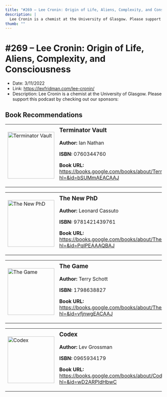 ```yaml
---
title: "#269 – Lee Cronin: Origin of Life, Aliens, Complexity, and Consciousness"
description: |
  Lee Cronin is a chemist at the University of Glasgow. Please support this podcast by checking out our sponsors:"
thumb: ""
---
```


# #269 – Lee Cronin: Origin of Life, Aliens, Complexity, and Consciousness

  - Date: 3/11/2022
  - Link: https://lexfridman.com/lee-cronin/
  - Description: Lee Cronin is a chemist at the University of Glasgow. Please support this podcast by checking out our sponsors:

## Book Recommendations

<table style="border: none;"><tr style="border: none;"><td style="border: none;"><img src="https://books.google.com/books/content?id=bSUMmAEACAAJ&printsec=frontcover&img=1&zoom=1&source=gbs_api" alt="Terminator Vault" width="150" style="vertical-align: top;"></td><td style="border: none; vertical-align: top;"><h3 style='margin-top: 5'>Terminator Vault</h3><p><strong>Author:</strong> Ian Nathan</p><p><strong>ISBN:</strong> 0760344760</p><p><strong>Book URL:</strong> <a href="https://books.google.com/books/about/Terminator_Vault.html?hl=&id=bSUMmAEACAAJ">https://books.google.com/books/about/Terminator_Vault.html?hl=&id=bSUMmAEACAAJ</a></p></td></tr></table>
<table style="border: none;"><tr style="border: none;"><td style="border: none;"><img src="https://books.google.com/books/content?id=PqIPEAAAQBAJ&printsec=frontcover&img=1&zoom=1&edge=curl&source=gbs_api" alt="The New PhD" width="150" style="vertical-align: top;"></td><td style="border: none; vertical-align: top;"><h3 style='margin-top: 5'>The New PhD</h3><p><strong>Author:</strong> Leonard Cassuto</p><p><strong>ISBN:</strong> 9781421439761</p><p><strong>Book URL:</strong> <a href="https://books.google.com/books/about/The_New_PhD.html?hl=&id=PqIPEAAAQBAJ">https://books.google.com/books/about/The_New_PhD.html?hl=&id=PqIPEAAAQBAJ</a></p></td></tr></table>
<table style="border: none;"><tr style="border: none;"><td style="border: none;"><img src="https://books.google.com/books/content?id=vfjnwgEACAAJ&printsec=frontcover&img=1&zoom=1&source=gbs_api" alt="The Game" width="150" style="vertical-align: top;"></td><td style="border: none; vertical-align: top;"><h3 style='margin-top: 5'>The Game</h3><p><strong>Author:</strong> Terry Schott</p><p><strong>ISBN:</strong> 1798638827</p><p><strong>Book URL:</strong> <a href="https://books.google.com/books/about/The_Game.html?hl=&id=vfjnwgEACAAJ">https://books.google.com/books/about/The_Game.html?hl=&id=vfjnwgEACAAJ</a></p></td></tr></table>
<table style="border: none;"><tr style="border: none;"><td style="border: none;"><img src="https://books.google.com/books/content?id=wD2ARPIdHbwC&printsec=frontcover&img=1&zoom=1&source=gbs_api" alt="Codex" width="150" style="vertical-align: top;"></td><td style="border: none; vertical-align: top;"><h3 style='margin-top: 5'>Codex</h3><p><strong>Author:</strong> Lev Grossman</p><p><strong>ISBN:</strong> 0965934179</p><p><strong>Book URL:</strong> <a href="https://books.google.com/books/about/Codex.html?hl=&id=wD2ARPIdHbwC">https://books.google.com/books/about/Codex.html?hl=&id=wD2ARPIdHbwC</a></p></td></tr></table>
